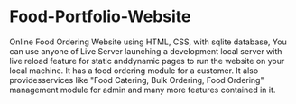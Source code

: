 # Food-Portfolio-Website
Online Food Ordering Website using HTML, CSS, with sqlite database, You can use anyone of Live Server launching a development local server with live reload feature for static anddynamic pages to run the website on your local machine. It has a food ordering module for a customer. It also providesservices like "Food Catering, Bulk Ordering, Food Ordering" management module  for admin and many more features contained in it.
